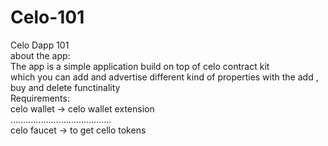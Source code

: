 # Celo-101
Celo Dapp 101<br/>
about the app:<br/>
The app is a simple application build on top of celo contract kit<br/>
which you can add and advertise different kind of properties with the add , buy and delete functinality<br/>
Requirements:<br/>
celo wallet -> celo wallet extension<br/>
........................................<br/>
celo faucet -> to get cello tokens <br/>



